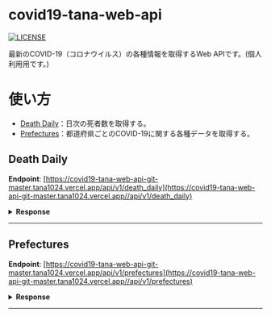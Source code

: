 # covid19-tana-web-api
[![LICENSE](https://img.shields.io/github/license/tana1024/covid19-tana-web-api?color=blue)](./LICENSE)

最新のCOVID-19（コロナウイルス）の各種情報を取得するWeb APIです。(個人利用用です。)

#  使い方

* [Death Daily](#death-daily)：日次の死者数を取得する。
* [Prefectures](#prefectures)：都道府県ごとのCOVID-19に関する各種データを取得する。

## Death Daily

**Endpoint**: [https://covid19-tana-web-api-git-master.tana1024.vercel.app/api/v1/death_daily](https://covid19-tana-web-api-git-master.tana1024.vercel.app//api/v1/death_daily)

<details>
<summary><b>Response</b></summary>

```json
[
  {
    "id": "1",
    "latest": "2020/09/25",
    "prefectureNameJ": "北海道",
    "prefectureNameE": "Hokkaido",
    "testedPositive": "2007",
    "peopleTested": "54736.0",
    "hospitalized": "97.0",
    "serious": "1",
    "discharged": "1803.0",
    "deaths": "107",
    "effectiveReproductionNumber": "1.61"
  },
...
```

</details>

---


## Prefectures

**Endpoint**: [https://covid19-tana-web-api-git-master.tana1024.vercel.app/api/v1/prefectures](https://covid19-tana-web-api-git-master.tana1024.vercel.app//api/v1/prefectures)

<details>
<summary><b>Response</b></summary>

```json
[
  {
    "id": "1",
    "latest": "2020/09/25",
    "prefectureNameJ": "北海道",
    "prefectureNameE": "Hokkaido",
    "testedPositive": "2007",
    "peopleTested": "54736.0",
    "hospitalized": "97.0",
    "serious": "1",
    "discharged": "1803.0",
    "deaths": "107",
    "effectiveReproductionNumber": "1.61"
  },
...
```

</details>

---
